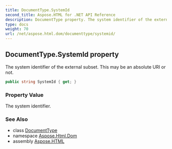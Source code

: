 ```yaml
---
title: DocumentType.SystemId
second_title: Aspose.HTML for .NET API Reference
description: DocumentType property. The system identifier of the external subset. This may be an absolute URI or not
type: docs
weight: 70
url: /net/aspose.html.dom/documenttype/systemid/
---
```

## DocumentType.SystemId property

The system identifier of the external subset. This may be an absolute URI or not.

```csharp
public string SystemId { get; }
```

### Property Value

The system identifier.

### See Also

* class [DocumentType](../)
* namespace [Aspose.Html.Dom](../../../aspose.html.dom/)
* assembly [Aspose.HTML](../../../)
